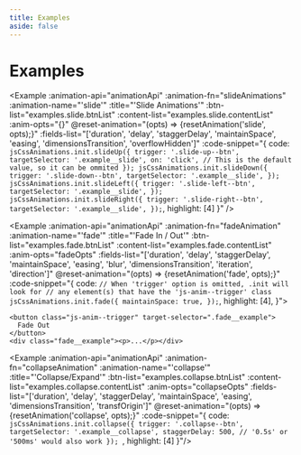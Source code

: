 ```yaml
---
title: Examples
aside: false
---
```


<script setup>
  import { onMounted } from 'vue';
  import Example from '../.vitepress/components/Example.vue'
  import CodeSnippet from '../.vitepress/components/CodeSnippet.vue'
  import examples from './examples.json'

  import jsCssAnimations from '../../js-css-animations/js-css-animations.js';
  import '../../js-css-animations/js-animations.css';

  function toggleBtnTitle(btnList, idx) {
    const btnSelector = btnList[idx].class;
    const btn = document.querySelector(`.${btnSelector}`)
    const btnText = btnList[idx].text;

    btn.innerText = btn.innerText === btnText[0] ? btnText[1] : btnText[0];
  }

  function slideAnimations() {
    const toggleSlideBtns = () => {
        toggleBtnTitle(examples.slide.btnList, 0);
        toggleBtnTitle(examples.slide.btnList, 1);
        toggleBtnTitle(examples.slide.btnList, 2);
        toggleBtnTitle(examples.slide.btnList, 3);
    }
    jsCssAnimations.init.slideUp({
      trigger: `.${ examples.slide.btnList[0].class }`,
      complete: () => {
        toggleSlideBtns();
      },
    });
    jsCssAnimations.init.slideDown({
      trigger: `.${ examples.slide.btnList[1].class }`,
      complete: () => {
        toggleSlideBtns();
      },
    });
    jsCssAnimations.init.slideLeft({
      trigger: `.${ examples.slide.btnList[2].class }`,
      complete: () => {
        toggleSlideBtns();
      },
    });
    jsCssAnimations.init.slideRight({
      trigger: `.${ examples.slide.btnList[3].class }`,
      complete: () => {
        toggleSlideBtns();
      },
    });
  }

  const fadeOpts = {
      keepSpace: true,
      complete: () => {
        toggleBtnTitle(examples.fade.btnList, 0);
      }
    }
  function fadeAnimation() {
    jsCssAnimations.init.fade(fadeOpts)
  }

  const collapseOpts = {
      trigger: `.${examples.collapse.btnList[0].class}`,
      staggerDelay: '500ms',
      complete: () => {
        toggleBtnTitle(examples.collapse.btnList, 0);
      }
  }
  function collapseAnimation() {
    jsCssAnimations.init.collapse(collapseOpts)
  }

  function resetAnimation(animName, {opts}) {
      const btnList = examples[animName].btnList;
      btnList.forEach(btn => {
        const triggerSelector = `.${btn.class}`;
        jsCssAnimations.end(triggerSelector);

        const defaultValue = {
          duration: '800ms',
          delay: '0ms',
          staggerDelay: '0ms',
          timingFunction: 'cubic-bezier(0.455, 0.03, 0.515, 0.955)',
          blur: '0.5px'
        }

        const easingRegEx = /^(ease(-in|-out|-in-out)?|linear|cubic-bezier\((0|1|0.\d+), -?[\d\.]+, (0|1|0.\d+), -?[\d\.]+\)|step\((100|[0-9][0-9]|[0-9]),\s?(jump-start|jump-end|jump-none|jump-both|start|end)\)|step\(step-(start|end)\))$/;

        if (opts.maintainSpace) opts.dimensionsTransition = false;
        if (!opts.blur.match(/^(\d+|\d+\.\d+)(px|rem|em)$/)) opts.blur = defaultValue.blur;
        if (!opts.easing || !opts.easing.match(easingRegEx))
          opts.easing = defaultValue.timingFunction;
        ['duration', 'delay', 'staggerDelay'].forEach(prop => {
          if (opts[prop].match(/^\d+$/)) opts[prop] = `${opts[prop]}ms`;
          else if (!opts[prop].match(/^(\d+|\d+\.\d+)(ms|s)$/)) {
            opts[prop] = defaultValue[prop];
          }
        });

        const animation = animName === 'slide'
          ? (triggerSelector.replace('--btn','')
            .replace(/-(\w)/,(l) => l.toUpperCase()).replaceAll(/[-\.]/g,''))
          : animName;
        jsCssAnimations.init[animation]({
          trigger: triggerSelector,
          ...opts,
          timingFunction: opts.easing,
          keepSpace: opts.maintainSpace
        });
        document.querySelector(triggerSelector).click();
      })
  }

  function animationApi() {
    return jsCssAnimations;
  }
</script>

# Examples

<Example
:animation-api="animationApi"
:animation-fn="slideAnimations"
:animation-name="'slide'"
:title="'Slide Animations'"
:btn-list="examples.slide.btnList"
:content-list="examples.slide.contentList"
:anim-opts="{}"
@reset-animation="(opts) => {resetAnimation('slide', opts);}"
:fields-list="['duration', 'delay', 'staggerDelay', 'maintainSpace', 'easing', 'dimensionsTransition', 'overflowHidden']"
:code-snippet="{
code: `jsCssAnimations.init.slideUp({
  trigger: '.slide-up--btn',
  targetSelector: '.example__slide',
  on: 'click', // This is the default value, so it can be ommited
});
jsCssAnimations.init.slideDown({
  trigger: '.slide-down--btn',
  targetSelector: '.example__slide',
});
jsCssAnimations.init.slideLeft({
  trigger: '.slide-left--btn',
  targetSelector: '.example__slide',
});
jsCssAnimations.init.slideRight({
  trigger: '.slide-right--btn',
  targetSelector: '.example__slide',
});`,
highlight: [4]
}"
/>

<Example
:animation-api="animationApi"
:animation-fn="fadeAnimation"
:animation-name="'fade'"
:title="'Fade In / Out'"
:btn-list="examples.fade.btnList"
:content-list="examples.fade.contentList"
:anim-opts="fadeOpts"
:fields-list="['duration', 'delay', 'staggerDelay', 'maintainSpace', 'easing', 'blur', 'dimensionsTransition', 'iteration', 'direction']"
@reset-animation="(opts) => {resetAnimation('fade', opts);}"
:code-snippet="{
code: `// When 'trigger' option is omitted, .init will look for
// any element(s) that have the 'js-anim--trigger' class
jsCssAnimations.init.fade({
  maintainSpace: true,
});`,
highlight: [4],
}">

```html{1}
<button class="js-anim--trigger" target-selector=".fade__example">
  Fade Out
</button>
<div class="fade__example"><p>...</p></div>
```

</Example>

<Example
:animation-api="animationApi"
:animation-fn="collapseAnimation"
:animation-name="'collapse'"
:title="'Collapse/Expand'"
:btn-list="examples.collapse.btnList"
:content-list="examples.collapse.contentList"
:anim-opts="collapseOpts"
:fields-list="['duration', 'delay', 'staggerDelay', 'maintainSpace', 'easing', 'dimensionsTransition', 'transfOrigin']"
@reset-animation="(opts) => {resetAnimation('collapse', opts);}"
:code-snippet="{
code: `jsCssAnimations.init.collapse({
  trigger: '.collapse--btn',
  targetSelector: '.example__collapse',
  staggerDelay: 500, // '0.5s' or '500ms' would also work
});
`,
highlight: [4]
}"/>

<style>
</style>
